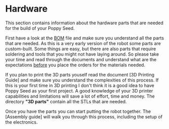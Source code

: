 # Hardware

This section contains information about the hardware parts that are needed for the build of your Poppy Seed.

First have a look at the [BOM](BOM.md) file and make sure you understand all the parts that are needed. As this is a very early version of the robot some parts are custom-built. Some things are easy, but there are also parts that require soldering  and tools that you might not have laying around. So please take your time and read through the documents and understand what are the expectations <u>before</u> you place the orders for the materials needed.

If you plan to print the 3D parts youself read the document [3D Printing Guide] and make sure you understand the complexities of this process. If this is your first time in 3D printing I don't think it is a good idea to have Poppy Seed as your first project. A good knowledge of your 3D printer capabilities and limitations will save a lot of effort, time and money. The directory <b>"3D parts"</b> contain all the STLs that are needed. 

Once you have the parts you can start putting the robot together. The [Assembly guide] will walk you through this process, including the setup of the electronics.
